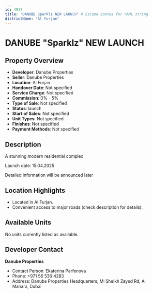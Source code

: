 ```yaml
---
id: 4917
title: "DANUBE Sparklz NEW LAUNCH" # Escape quotes for YAML string
districtName: "Al Furjan"
---
```


# DANUBE "Sparklz" NEW LAUNCH

## Property Overview
- **Developer**: Danube Properties
- **Seller**: Danube Properties
- **Location**: Al Furjan
- **Handover Date**: Not specified
- **Service Charge**: Not specified
- **Commission**: 0% - 5%
- **Type of Sale**: Not specified
- **Status**: launch
- **Start of Sales**: Not specified
- **Unit Types**: Not specified
- **Finishes**: Not specified
- **Payment Methods**: Not specified

## Description
A stunning modern residential complex



Launch date: 15.04.2025



Detailed information will be announced later

## Location Highlights
- Located in Al Furjan.
- Convenient access to major roads (check description for details).

## Available Units
No units currently listed as available.

## Developer Contact
**Danube Properties**
- Contact Person: Ekaterina Parfenova
- Phone: +971 56 536 4283
- Address: Danube Properties Headquarters, Ml Sheikh Zayed Rd, Al Manara, Dubai
